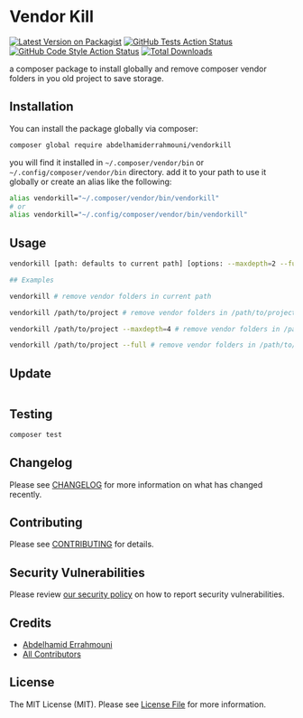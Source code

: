 # Vendor Kill

[![Latest Version on Packagist](https://img.shields.io/packagist/v/abdelhamiderrahmouni/vendorkill.svg?style=flat-square)](https://packagist.org/packages/abdelhamiderrahmouni/vendorkill)
[![GitHub Tests Action Status](https://img.shields.io/github/actions/workflow/status/abdelhamiderrahmouni/vendorkill/run-tests.yml?branch=main&label=tests&style=flat-square)](https://github.com/abdelhamiderrahmouni/vendorkill/actions?query=workflow%3Arun-tests+branch%3Amain)
[![GitHub Code Style Action Status](https://img.shields.io/github/actions/workflow/status/abdelhamiderrahmouni/vendorkill/pint.yml?branch=master&label=code%20style&style=flat-square)](https://github.com/abdelhamiderrahmouni/vendorkill/actions?query=workflow%3A"pint"+branch%3Amaster)
[![Total Downloads](https://img.shields.io/packagist/dt/abdelhamiderrahmouni/vendorkill.svg?style=flat-square)](https://packagist.org/packages/abdelhamiderrahmouni/vendorkill)

a composer package to install globally and remove composer vendor folders in you old project to save storage.

## Installation

You can install the package globally via composer:

```bash
composer global require abdelhamiderrahmouni/vendorkill
```

you will find it installed in `~/.composer/vendor/bin` or `~/.config/composer/vendor/bin` directory.
add it to your path to use it globally or create an alias like the following:

```bash
alias vendorkill="~/.composer/vendor/bin/vendorkill"
# or
alias vendorkill="~/.config/composer/vendor/bin/vendorkill"
```


## Usage

```bash
vendorkill [path: defaults to current path] [options: --maxdepth=2 --full]
```

```bash
## Examples

vendorkill # remove vendor folders in current path

vendorkill /path/to/project # remove vendor folders in /path/to/project

vendorkill /path/to/project --maxdepth=4 # remove vendor folders in /path/to/project with maxdepth=4

vendorkill /path/to/project --full # remove vendor folders in /path/to/project and all subdirectories
```

## Update

```bash

```

## Testing

```bash
composer test
```

## Changelog

Please see [CHANGELOG](CHANGELOG.md) for more information on what has changed recently.

## Contributing

Please see [CONTRIBUTING](CONTRIBUTING.md) for details.

## Security Vulnerabilities

Please review [our security policy](../../security/policy) on how to report security vulnerabilities.

## Credits

- [Abdelhamid Errahmouni](https://github.com/abdelhamiderrahmouni)
- [All Contributors](../../contributors)

## License

The MIT License (MIT). Please see [License File](LICENSE.md) for more information.
